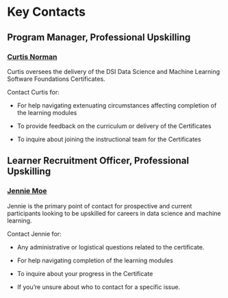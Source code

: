 # Key Contacts 

## Program Manager, Professional Upskilling 

### [Curtis Norman](mailto:curtis.norman@utoronto.ca)   

Curtis oversees the delivery of the DSI Data Science and Machine Learning Software Foundations Certificates.  

Contact Curtis for: 

  
* For help navigating extenuating circumstances affecting completion of the learning modules 

* To provide feedback on the curriculum or delivery of the Certificates

* To inquire about joining the instructional team for the Certificates 

## Learner Recruitment Officer, Professional Upskilling 

### [Jennie Moe](mailto:jennie.moe@utoronto.ca)   

Jennie is the primary point of contact for prospective and current participants looking to be upskilled for careers in data science and machine learning.  

Contact Jennie for:  

* Any administrative or logistical questions related to the certificate.

* For help navigating completion of the learning modules

* To inquire about your progress in the Certificate 

* If you’re unsure about who to contact for a specific issue.
